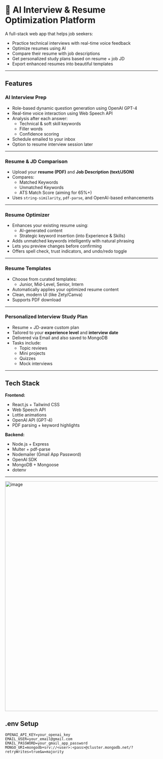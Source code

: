 # 🤖 AI Interview & Resume Optimization Platform

A full-stack web app that helps job seekers:
-  Practice technical interviews with real-time voice feedback
-  Optimize resumes using AI
-  Compare their resume with job descriptions
-  Get personalized study plans based on resume + job JD
-  Export enhanced resumes into beautiful templates

---

##  Features

###  AI Interview Prep
- Role-based dynamic question generation using OpenAI GPT-4
- Real-time voice interaction using Web Speech API
- Analysis after each answer:
  -  Technical & soft skill keywords
  -  Filler words
  -  Confidence scoring
-  Schedule emailed to your inbox
-  Option to resume interview session later

---

###  Resume & JD Comparison
- Upload your **resume (PDF)** and **Job Description (text/JSON)**
- Compares:
  -  Matched Keywords
  -  Unmatched Keywords
  -  ATS Match Score (aiming for 65%+)
- Uses `string-similarity`, `pdf-parse`, and OpenAI-based enhancements

---

###  Resume Optimizer
- Enhances your existing resume using:
  - AI-generated content
  - Strategic keyword insertion (into Experience & Skills)
- Adds unmatched keywords intelligently with natural phrasing
- Lets you preview changes before confirming
- Offers spell check, trust indicators, and undo/redo toggle

---

###  Resume Templates
- Choose from curated templates:
  - Junior, Mid-Level, Senior, Intern
- Automatically applies your optimized resume content
- Clean, modern UI (like Zety/Canva)
- Supports PDF download

---

###  Personalized Interview Study Plan
- Resume + JD-aware custom plan
- Tailored to your **experience level** and **interview date**
- Delivered via Email and also saved to MongoDB
- Tasks include:
  - Topic reviews
  - Mini projects
  - Quizzes
  - Mock interviews

---

##  Tech Stack

**Frontend:**
- React.js + Tailwind CSS
- Web Speech API
- Lottie animations
- OpenAI API (GPT-4)
- PDF parsing + keyword highlights

**Backend:**
- Node.js + Express
- Multer + pdf-parse
- Nodemailer (Gmail App Password)
- OpenAI SDK
- MongoDB + Mongoose
- dotenv

---
<img width="1280" height="757" alt="image" src="https://github.com/user-attachments/assets/ce7f27f0-7d22-4b06-bf8e-325894f93d16" />


##  .env Setup

```env
OPENAI_API_KEY=your_openai_key
EMAIL_USER=your_email@gmail.com
EMAIL_PASSWORD=your_gmail_app_password
MONGO_URI=mongodb+srv://<user>:<pass>@cluster.mongodb.net/?retryWrites=true&w=majority
